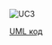 ![UC3](https://www.planttext.com/api/plantuml/img/fLPDJrDH4Ds_Nt5J5se2jQt66Bu2GHVkt92uCu_oMeZGPzgoqB2G5YgBfYXfQc8KHFx0uzbAl_iNvluZpynjcnRe1s51wBllpZapPyvCkvnAsydqxiwssaqvoPLeT7NJJiIt4d5hsucbrQPZRpX9Qo7c9j8gwcwxoSLGAAHIMv-SnV2BfONrfJTszBqTT-OMdgmlgPM4c_Yuu-wcr1hGh15nppdkzKiJihOw6nvtZtwHHrVaasVkqrVoTORQ-ZDLSUxfd2xfOqLrSwJtTKPd-Rh-GbvmBF85Nz7xr09IdQfz_1QrgQLBr9GtjLknPnITcnEguE84fZEg0A12POGtWUxtsNxSX5QCfuiAzowfWJpg9e8pGS7KuUlZ-Nw3wmfu3Pr7WfxETDbEz27moehArBwEtwQ_VDXdqDdn72UYMaCNe2BKKX2oAaMObdmNof48wjNRTw7Gd88qRO2WWIsgzDWv7JmAREyHaAnHONHI0Xa6vEc4kl2WyCBdXZ0BMb0G7dqapYgOP9WHl5bTdC0PaJ8yz95BoK-fhf30ooN4YSyci3m3opUP1OyPF0xIXrtTV6whaKe-UPpqsFQTYl6Dqcmjf9GJCL0786gcVPQJsEWj0MjlojdOisIfM7CZxCqS6Jv4C1izS4TV1kOvbw7nssEoeHEXCKhSlXn4UwKFv5MJ-r4sHlJr8KWngg2vGyqZontmD8QbE4ZvgEywRuOTsFVGOyLdDwN2FywcGtL41-X2sbtZAm6JxKrLJWQCBWCbtZ6JPRQIU50V8xaCziM-6KQFHyIJFfJxqvUVjn9ksb79hVXcMZsmxLZCjeTzbdGss5-AVYBFVzI0OkYX6NTZ9qQmHAwpQmaK-mcWFzM10HGrU4UFK5zn9pc4EfolQQ2ie_oGhFTAFppjnSXGdNTpAWQWMrXdsZrYdEBZSxxxMXyWlWMFO16pTwMFsUugVQYF9RpLnrBYw-Qzn7awMFFqGpDgPjfuu2_ufdIVBW74tsL7lEkQW-HT6MliLlurK9JNPVu2uigWX4IoplYh1Z4bgRJxmR9CcJ4N2MErML8I3uaiy0xRihiFPNAGJedye8LV8tymTHUSzXdb51SOf5oGpas7O6DkGzreQ-5MbGDd8w58I0Jg4IxZ0R-wBEi_)

[UML код](https://www.planttext.com/?text=fLPDJnDH5DtFhtYf2pM1sbPZ35-1e0jtRaZScQ5C2n4wfYqB3GifK5aqHKbJ4wCWyWU6iPL-zo_SzuyyzxwsQO5f8Im8p9jtpxdtt7Fli9Z9skdizjQcsiuuwQLuV7dTJYKtKabhqqbarRfZhpbfQoxXfh8gxcwwwVb89A8o6v-S-UYBXRdLXJTs_BsTT6RcdgmkgAMKc_guvMvdr0hGh82uvnpt-gK9MLcUZewxHx_8eqlooJFtwIlvEaST_PbgEFTqNfVraQA6ETAxEgVt-Bh-GbvuBF8vNz6xr0PIWse3_3PrgAtBr98tzHknfnITcHEguk84fbEg0g1A5OItWEuFs7vSXrQCfqiAzoweYJmQ9e8pGS7KvUlZ-Nw3wn9uJLr0WfxEzTYEzG7mAeegrBcAtw6_V3XWq7lZEOv5jQOkGaMefI1aJOemBVakb848wjNRTv78Z88q7O2WWMsgzjav7JmARFyHaAnHCJWfWOm2ycH2NNXGUE5pGvW5BIWAZpuKPnLDCim8tZrTci0Pap8yz95BATnINI61byk84vzDO7a6bcyo2nupU1oa3tgw-TnM8vNyvN7IOzjt8iOtIhEra59Un40TWAYRzbbEQgs_1AoTczowOya6iMO2lCo0EJw44Epgq1rD69fbuf5Pss6oaHEXCMNVl0b4QANtvLMBnQyOr_dw0AIOIz045HXOsv1RCGQbOVn70pzvK-ojWJiUApwxhWj-SJkwr41qYCwbaNM-4ZAfNPVWUCZ2CYhY2ZCpPj-8k_GHaijX4-oQCVFO_9w8NXdCLM7MIhbPHwKtakjPzS2s4mdR7dLGsbbZvoZwYJp_KHEsGSFC81kZC88bSfrUIQ0qI03Dg0sDbgZ1spTWpofk6uTGb_CrtP95KnYHzLxfHszxCJPIvzri2RVt2klUTaCOf_Zukz1xhVSHtuP7i6BvAoLztEijoOVwICBR0ombmzswbpXFXsiEc92W0UdWWR_JBMarNI1f_YGTyifg3JFrDAkpDVcZNfBN5VwES1aeMo9PLFpKmXY9JDRzO5ccfeIBxB2XBCcV9qBsS9Szs5jhCYP8fqn-sC8_5NymOkUSzYdb5N_imvGFqvbf1ppBcZUCa1PkrJXmEXQ9HKIDFk4Y7l3FasNz1m00)
